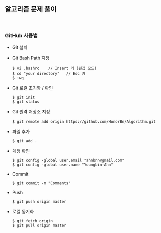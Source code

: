 ## 알고리즘 문제 풀이

<br>

### GitHub 사용법
* Git 설치
* Git Bash Path 지정
    ```
    $ vi .bashrc    // Insert 키 (편집 모드)
    $ cd "your directory"   // Esc 키
    $ :wq
    ```
* Git 로컬 초기화 / 확인
    ```
    $ git init
    $ git status
    ```
* Git 원격 저장소 지정
    ```
    $ git remote add origin https://github.com/HonorBn/Algorithm.git
    ```
* 파일 추가
    ```
    $ git add .
    ```
* 계정 확인
    ```
    $ git config -global user.email "ahnbnn@gmail.com"
    $ git config -global user.name "Youngbin-Ahn"
    ```
* Commit
    ```
    $ git commit -m "Comments"
    ```
* Push
    ```
    $ git push origin master
    ```

* 로컬 동기화
    ```
    $ git fetch origin
    $ git pull origin master
    ```
